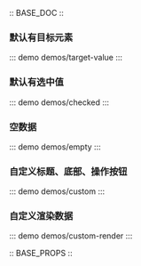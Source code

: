 :: BASE_DOC ::

### 默认有目标元素

::: demo demos/target-value
:::

### 默认有选中值

::: demo demos/checked
:::

### 空数据

::: demo demos/empty
:::

<!-- ### 禁用状态

::: demo demos/disabled
::: -->

<!-- ### 带分页

::: demo demos/pagination
::: -->

### 自定义标题、底部、操作按钮

::: demo demos/custom
:::

### 自定义渲染数据

::: demo demos/custom-render
:::

:: BASE_PROPS ::
